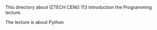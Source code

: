 This directory about IZTECH CENG 113 Introduction the Programming lecture.

The lecture is about Python
